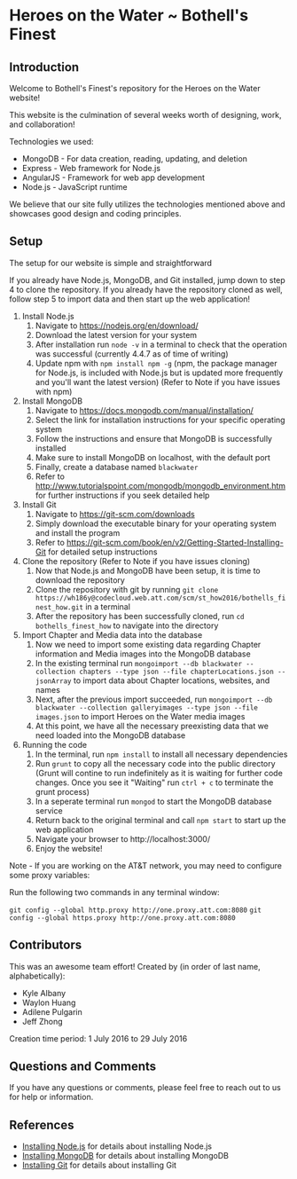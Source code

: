 # Heroes on the Water ~ Bothell's Finest

## Introduction

Welcome to Bothell's Finest's repository for the Heroes on the Water website!

This website is the culmination of several weeks worth of designing, work, and collaboration!

Technologies we used:

 * MongoDB - For data creation, reading, updating, and deletion
 * Express - Web framework for Node.js
 * AngularJS - Framework for web app development
 * Node.js - JavaScript runtime

We believe that our site fully utilizes the technologies mentioned above and showcases good design and coding principles.

## Setup

The setup for our website is simple and straightforward

If you already have Node.js, MongoDB, and Git installed, jump down to step 4 to clone the repository.
If you already have the repository cloned as well, follow step 5 to import data and then start up the web application!

1. Install Node.js
	1. Navigate to https://nodejs.org/en/download/
	2. Download the latest version for your system
	3. After installation run `node -v` in a terminal to check that the operation was successful (currently 4.4.7 as of time of writing)
	4. Update npm with `npm install npm -g` (npm, the package manager for Node.js, is included with Node.js but is updated more frequently and you'll want the latest version) (Refer to Note if you have issues with npm)
2. Install MongoDB
	1. Navigate to https://docs.mongodb.com/manual/installation/
	2. Select the link for installation instructions for your specific operating system
	3. Follow the instructions and ensure that MongoDB is successfully installed
	4. Make sure to install MongoDB on localhost, with the default port
	5. Finally, create a database named `blackwater`
	6. Refer to http://www.tutorialspoint.com/mongodb/mongodb_environment.htm for further instructions if you seek detailed help
3. Install Git
	1. Navigate to https://git-scm.com/downloads
	2. Simply download the executable binary for your operating system and install the program
	3. Refer to https://git-scm.com/book/en/v2/Getting-Started-Installing-Git for detailed setup instructions
4. Clone the repository (Refer to Note if you have issues cloning)
	1. Now that Node.js and MongoDB have been setup, it is time to download the repository
	2. Clone the repository with git by running `git clone https://wh186y@codecloud.web.att.com/scm/st_how2016/bothells_finest_how.git` in a terminal
	3. After the repository has been successfully cloned, run `cd bothells_finest_how` to navigate into the directory
5. Import Chapter and Media data into the database
	1. Now we need to import some existing data regarding Chapter information and Media images into the MongoDB database
	2. In the existing terminal run `mongoimport --db blackwater --collection chapters --type json --file chapterLocations.json --jsonArray` to import data about Chapter locations, websites, and names
	3. Next, after the previous import succeeded, run `mongoimport --db blackwater --collection galleryimages --type json --file images.json` to import Heroes on the Water media images
	4. At this point, we have all the necessary preexisting data that we need loaded into the MongoDB database
6. Running the code
	1. In the terminal, run `npm install` to install all necessary dependencies
	2. Run `grunt` to copy all the necessary code into the public directory (Grunt will contine to run indefinitely as it is waiting for further code changes. Once you see it "Waiting" run `ctrl + c` to terminate the grunt process)
	3. In a seperate terminal run `mongod` to start the MongoDB database service
	4. Return back to the original terminal and call `npm start` to start up the web application
	5. Navigate your browser to http://localhost:3000/
	6. Enjoy the website!

Note - If you are working on the AT&T network, you may need to configure some proxy variables:

Run the following two commands in any terminal window:

`git config --global http.proxy http://one.proxy.att.com:8080`
`git config --global https.proxy http://one.proxy.att.com:8080`

## Contributors

This was an awesome team effort! Created by (in order of last name, alphabetically):

* Kyle Albany
* Waylon Huang
* Adilene Pulgarin
* Jeff Zhong

Creation time period: 1 July 2016 to 29 July 2016

## Questions and Comments

If you have any questions or comments, please feel free to reach out to us for help or information.

## References

 * [Installing Node.js](https://docs.npmjs.com/getting-started/installing-node) for details about installing Node.js
 * [Installing MongoDB](https://docs.mongodb.com/manual/installation/) for details about installing MongoDB
 * [Installing Git](https://git-scm.com/book/en/v2/Getting-Started-Installing-Git) for details about installing Git
